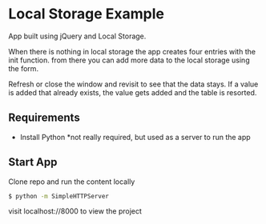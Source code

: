 # Local Storage Example
App built using jQuery and Local Storage.

When there is nothing in local storage the app creates four entries with the init function.
from there you can add more data to the local storage using the form.

Refresh or close the window and revisit to see that the data stays.
If a value is added that already exists, the value gets added and the table is resorted.


## Requirements
- Install Python
*not really required, but used as a server to run the app


## Start App
Clone repo and run the content locally

```bash
$ python -m SimpleHTTPServer
```
visit localhost://8000 to view the project